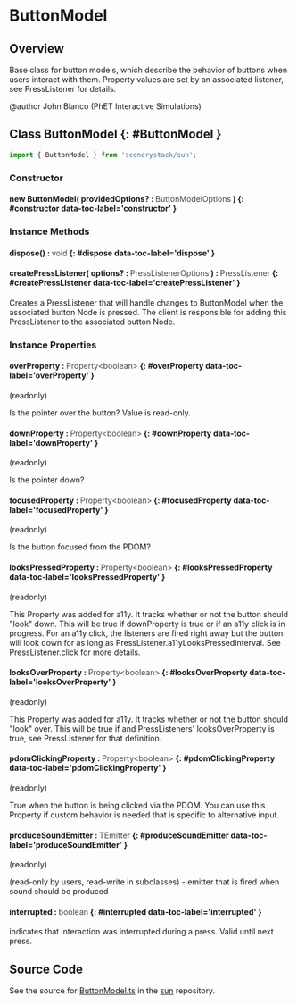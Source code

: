 # ButtonModel

## Overview

Base class for button models, which describe the behavior of buttons when users interact with them.  Property values
are set by an associated listener, see PressListener for details.

@author John Blanco (PhET Interactive Simulations)

## Class ButtonModel {: #ButtonModel }


```js
import { ButtonModel } from 'scenerystack/sun';
```
### Constructor

#### new ButtonModel( providedOptions? : <span style="font-weight: 400; opacity: 80%;">ButtonModelOptions</span> ) {: #constructor data-toc-label='constructor' }

### Instance Methods

#### dispose() : <span style="font-weight: 400; opacity: 80%;">void</span> {: #dispose data-toc-label='dispose' }

#### createPressListener( options? : <span style="font-weight: 400; opacity: 80%;">PressListenerOptions</span> ) : <span style="font-weight: 400; opacity: 80%;">PressListener</span> {: #createPressListener data-toc-label='createPressListener' }

Creates a PressListener that will handle changes to ButtonModel when the associated button Node is pressed.
The client is responsible for adding this PressListener to the associated button Node.

### Instance Properties

#### overProperty : <span style="font-weight: 400; opacity: 80%;">Property&lt;boolean&gt;</span> {: #overProperty data-toc-label='overProperty' }

(readonly)

Is the pointer over the button? Value is read-only.

#### downProperty : <span style="font-weight: 400; opacity: 80%;">Property&lt;boolean&gt;</span> {: #downProperty data-toc-label='downProperty' }

(readonly)

Is the pointer down?

#### focusedProperty : <span style="font-weight: 400; opacity: 80%;">Property&lt;boolean&gt;</span> {: #focusedProperty data-toc-label='focusedProperty' }

(readonly)

Is the button focused from the PDOM?

#### looksPressedProperty : <span style="font-weight: 400; opacity: 80%;">Property&lt;boolean&gt;</span> {: #looksPressedProperty data-toc-label='looksPressedProperty' }

(readonly)

This Property was added for a11y. It tracks whether or not the button should "look" down. This
will be true if downProperty is true or if an a11y click is in progress. For an a11y click, the listeners
are fired right away but the button will look down for as long as PressListener.a11yLooksPressedInterval.
See PressListener.click for more details.

#### looksOverProperty : <span style="font-weight: 400; opacity: 80%;">Property&lt;boolean&gt;</span> {: #looksOverProperty data-toc-label='looksOverProperty' }

(readonly)

This Property was added for a11y. It tracks whether or not the button should "look" over. This
will be true if and PressListeners' looksOverProperty is true, see PressListener for that definition.

#### pdomClickingProperty : <span style="font-weight: 400; opacity: 80%;">Property&lt;boolean&gt;</span> {: #pdomClickingProperty data-toc-label='pdomClickingProperty' }

(readonly)

True when the button is being clicked via the PDOM. You can use this Property if
custom behavior is needed that is specific to alternative input.

#### produceSoundEmitter : <span style="font-weight: 400; opacity: 80%;">TEmitter</span> {: #produceSoundEmitter data-toc-label='produceSoundEmitter' }

(readonly)

(read-only by users, read-write in subclasses) - emitter that is fired when sound should be produced

#### interrupted : <span style="font-weight: 400; opacity: 80%;">boolean</span> {: #interrupted data-toc-label='interrupted' }

indicates that interaction was interrupted during a press. Valid until next press.



## Source Code

See the source for [ButtonModel.ts](https://github.com/phetsims/sun/blob/main/js/buttons/ButtonModel.ts) in the [sun](https://github.com/phetsims/sun) repository.
